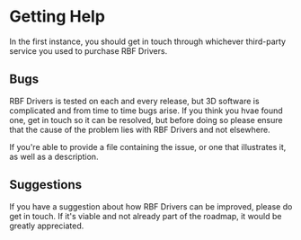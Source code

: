 # Getting Help

In the first instance, you should get in touch through whichever third-party service you used to
purchase RBF Drivers.

## Bugs

RBF Drivers is tested on each and every release, but 3D software is complicated and from time to
time bugs arise. If you think you hvae found one, get in touch so it can be resolved, but before
doing so please ensure that the cause of the problem lies with RBF Drivers and not elsewhere.

If you're able to provide a file containing the issue, or one that illustrates it, as well as a
description.

## Suggestions

If you have a suggestion about how RBF Drivers can be improved, please do get in touch. If it's
viable and not already part of the roadmap, it would be greatly appreciated.
